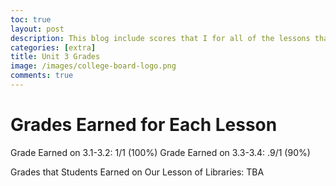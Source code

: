 ```yaml
---
toc: true
layout: post
description: This blog include scores that I for all of the lessons that we have done so far. This post will continue to update as we do more and more of the lessons.
categories: [extra]
title: Unit 3 Grades
image: /images/college-board-logo.png
comments: true
---
```


# Grades Earned for Each Lesson

Grade Earned on 3.1-3.2: 1/1 (100%)
Grade Earned on 3.3-3.4: .9/1 (90%)


Grades that Students Earned on Our Lesson of Libraries:
TBA